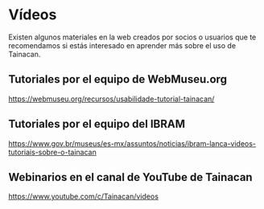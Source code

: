 # Vídeos


Existen algunos materiales en la web creados por socios o usuarios que te recomendamos si estás interesado en aprender más sobre el uso de Tainacan.

## Tutoriales por el equipo de WebMuseu.org

https://webmuseu.org/recursos/usabilidade-tutorial-tainacan/

## Tutoriales por el equipo del IBRAM

https://www.gov.br/museus/es-mx/assuntos/noticias/ibram-lanca-videos-tutoriais-sobre-o-tainacan

## Webinarios en el canal de YouTube de Tainacan

https://www.youtube.com/c/Tainacan/videos
